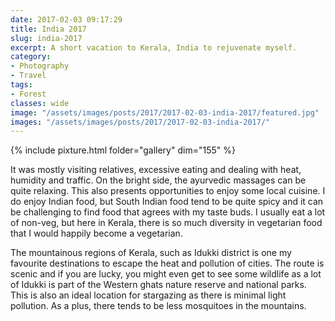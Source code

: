 ```yaml
---
date: 2017-02-03 09:17:29
title: India 2017
slug: india-2017
excerpt: A short vacation to Kerala, India to rejuvenate myself.
category:
- Photography
- Travel
tags:
- Forest
classes: wide
image: "/assets/images/posts/2017/2017-02-03-india-2017/featured.jpg"
images: "/assets/images/posts/2017/2017-02-03-india-2017/"
---
```


{% include pixture.html folder="gallery" dim="155" %}

It was mostly visiting relatives, excessive eating and dealing with heat, humidity and traffic. On the bright side, the ayurvedic massages can be quite relaxing. This also presents opportunities to enjoy some local cuisine. I do enjoy Indian food, but South Indian food tend to be quite spicy and it can be challenging to find food that agrees with my taste buds. I usually eat a lot of non-veg, but here in Kerala, there is so much diversity in vegetarian food that I would happily become a vegetarian.

The mountainous regions of Kerala, such as Idukki district is one my favourite destinations to escape the heat and pollution of cities. The route is scenic and if you are lucky, you might even get to see some wildlife as a lot of Idukki is part of the Western ghats nature reserve and national parks. This is also an ideal location for stargazing as there is minimal light pollution. As a plus, there tends to be less mosquitoes in the mountains.
